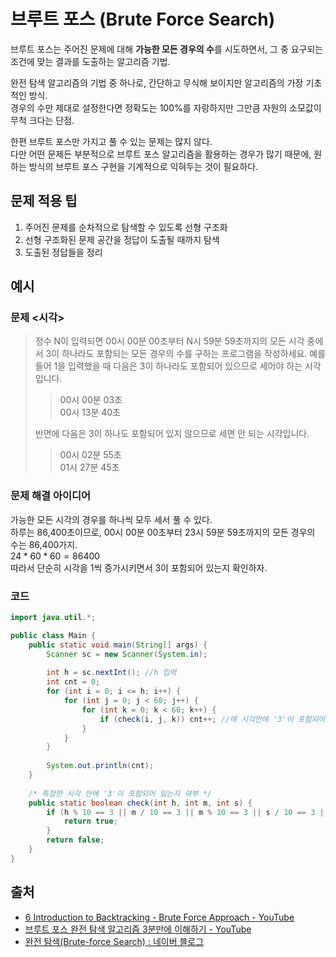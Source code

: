 # 브루트 포스 (Brute Force Search)

브루트 포스는 주어진 문제에 대해 **가능한 모든 경우의 수**를 시도하면서, 그 중 요구되는 조건에 맞는 결과를 도출하는 알고리즘 기법.

완전 탐색 알고리즘의 기법 중 하나로, 간단하고 무식해 보이지만 알고리즘의 가장 기초적인 방식.  
경우의 수만 제대로 설정한다면 정확도는 100%를 자랑하지만 그만큼 자원의 소모값이 무척 크다는 단점.

한편 브루트 포스만 가지고 풀 수 있는 문제는 많지 않다.  
다만 어떤 문제든 부분적으로 브루트 포스 알고리즘을 활용하는 경우가 많기 때문에, 원하는 방식의 브루트 포스 구현을 기계적으로 익혀두는 것이 필요하다.

## 문제 적용 팁

1. 주어진 문제를 순차적으로 탐색할 수 있도록 선형 구조화
2. 선형 구조화된 문제 공간을 정답이 도출될 때까지 탐색
3. 도출된 정답들을 정리

## 예시

### 문제 <시각>

> 정수 N이 입력되면 00시 00분 00초부터 N시 59분 59초까지의 모든 시각 중에서 3이 하나라도 포함되는 모든 경우의 수를 구하는 프로그램을 작성하세요. 예를 들어 1을 입력했을 때 다음은 3이 하나라도 포함되어 있으므로 세어야 하는 시각입니다.
>
> > 00시 00분 03초  
> > 00시 13분 40초
>
> 반면에 다음은 3이 하나도 포함되어 있지 않으므로 세면 안 되는 시각입니다.
>
> > 00시 02분 55초  
> > 01시 27분 45초

### 문제 해결 아이디어

가능한 모든 시각의 경우를 하나씩 모두 세서 풀 수 있다.  
하루는 86,400초이므로, 00시 00분 00초부터 23시 59분 59초까지의 모든 경우의 수는 86,400가지.  
$24 * 60 * 60 = 86400$  
따라서 단순히 시각을 1씩 증가시키면서 3이 포함되어 있는지 확인하자.

### 코드

```java
import java.util.*;

public class Main {
    public static void main(String[] args) {
        Scanner sc = new Scanner(System.in);
        
        int h = sc.nextInt(); //h 입력
        int cnt = 0;
        for (int i = 0; i <= h; i++) {
            for (int j = 0; j < 60; j++) {
                for (int k = 0; k < 60; k++) {
                    if (check(i, j, k)) cnt++; //매 시각안에 '3'이 포함되어 있으면 카운트 증가
                }
            }
        }
        
        System.out.println(cnt);
    }
    
    /* 특정한 시각 안에 '3'이 포함되어 있는지 여부 */
    public static boolean check(int h, int m, int s) {
        if (h % 10 == 3 || m / 10 == 3 || m % 10 == 3 || s / 10 == 3 || s % 10 == 3) {
            return true;
        }
        return false;
    }
}
```

## 출처

- [6 Introduction to Backtracking - Brute Force Approach - YouTube](https://www.youtube.com/watch?v=DKCbsiDBN6c)
- [브루트 포스 완전 탐색 알고리즘 3분만에 이해하기 - YouTube](https://www.youtube.com/watch?v=ZNa9-86uVEA)
- [완전 탐색(Brute-force Search) : 네이버 블로그](https://blog.naver.com/kks227/220769870195)
